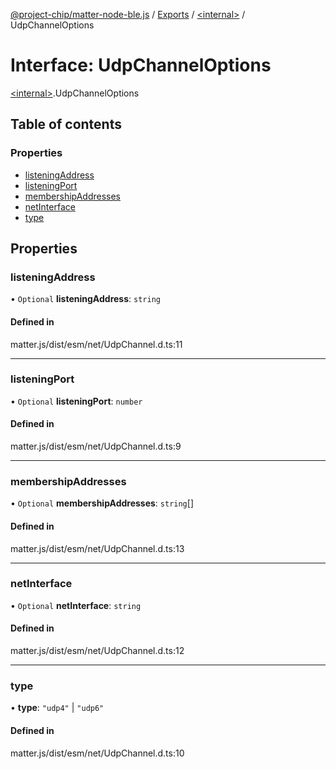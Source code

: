 [@project-chip/matter-node-ble.js](../README.md) / [Exports](../modules.md) / [\<internal\>](../modules/internal_.md) / UdpChannelOptions

# Interface: UdpChannelOptions

[\<internal\>](../modules/internal_.md).UdpChannelOptions

## Table of contents

### Properties

- [listeningAddress](internal_.UdpChannelOptions.md#listeningaddress)
- [listeningPort](internal_.UdpChannelOptions.md#listeningport)
- [membershipAddresses](internal_.UdpChannelOptions.md#membershipaddresses)
- [netInterface](internal_.UdpChannelOptions.md#netinterface)
- [type](internal_.UdpChannelOptions.md#type)

## Properties

### listeningAddress

• `Optional` **listeningAddress**: `string`

#### Defined in

matter.js/dist/esm/net/UdpChannel.d.ts:11

___

### listeningPort

• `Optional` **listeningPort**: `number`

#### Defined in

matter.js/dist/esm/net/UdpChannel.d.ts:9

___

### membershipAddresses

• `Optional` **membershipAddresses**: `string`[]

#### Defined in

matter.js/dist/esm/net/UdpChannel.d.ts:13

___

### netInterface

• `Optional` **netInterface**: `string`

#### Defined in

matter.js/dist/esm/net/UdpChannel.d.ts:12

___

### type

• **type**: ``"udp4"`` \| ``"udp6"``

#### Defined in

matter.js/dist/esm/net/UdpChannel.d.ts:10
